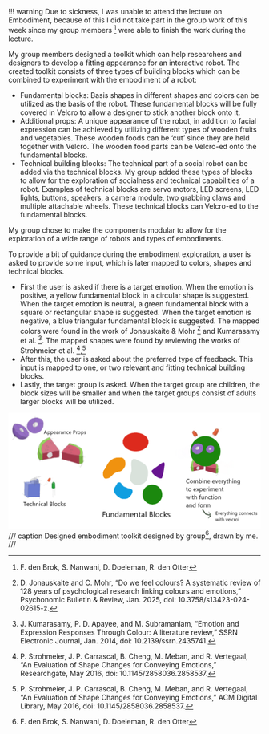 !!! warning
    Due to sickness, I was unable to attend the lecture on Embodiment, because of this I did not take part in the group work of this week since my group members [^1] were able to finish the work during the lecture. 

My group members designed a toolkit which can help researchers and designers to develop a fitting appearance for an interactive robot. The created toolkit consists of three types of building blocks which can be combined to experiment with the embodiment of a robot:

-	Fundamental blocks: Basis shapes in different shapes and colors can be utilized as the basis of the robot. These fundamental blocks will be fully covered in Velcro to allow a designer to stick another block onto it. 
-	Additional props: A unique appearance of the robot, in addition to facial expression can be achieved by utilizing different types of wooden fruits and vegetables. These wooden foods can be ‘cut’ since they are held together with Velcro. The wooden food parts can be Velcro-ed onto the fundamental blocks.
-	Technical building blocks: The technical part of a social robot can be added via the technical blocks. My group added these types of blocks to allow for the exploration of socialness and technical capabilities of a robot. Examples of technical blocks are servo motors, LED screens, LED lights, buttons, speakers, a camera module, two grabbing claws and multiple attachable wheels. These technical blocks can Velcro-ed to the fundamental blocks. 

 My group chose to make the components modular to allow for the exploration of a wide range of robots and types of embodiments. 

To provide a bit of guidance during the embodiment exploration, a user is asked to provide some input, which is later mapped to colors, shapes and technical blocks. 

-	First the user is asked if there is a target emotion. When the emotion is positive, a yellow fundamental block in a circular shape is suggested. When the target emotion is neutral, a green fundamental block with a square or rectangular shape is suggested. When the target emotion is negative, a blue triangular fundamental block is suggested. The mapped colors were found in the work of Jonauskaite & Mohr [^2] and Kumarasamy et al. [^3]. The mapped shapes were found by reviewing the works of Strohmeier et al. [^4],[^5]
-	After this, the user is asked about the preferred type of feedback. This input is mapped to one, or two relevant and fitting technical building blocks. 
-	Lastly, the target group is asked. When the target group are children, the block sizes will be smaller and when the target groups consist of adults larger blocks will be utilized. 

[^1]: F. den Brok, S. Nanwani, D. Doeleman, R. den Otter

[^2]: D. Jonauskaite and C. Mohr, “Do we feel colours? A systematic review of 128 years of psychological research linking colours and emotions,” Psychonomic Bulletin & Review, Jan. 2025, doi: 10.3758/s13423-024-02615-z.

[^3]: J. Kumarasamy, P. D. Apayee, and M. Subramaniam, “Emotion and Expression Responses Through Colour: A literature review,” SSRN Electronic Journal, Jan. 2014, doi: 10.2139/ssrn.2435741.

[^4]: P. Strohmeier, J. P. Carrascal, B. Cheng, M. Meban, and R. Vertegaal, “An Evaluation of Shape Changes for Conveying Emotions,” Researchgate, May 2016, doi: 10.1145/2858036.2858537.

[^5]: P. Strohmeier, J. P. Carrascal, B. Cheng, M. Meban, and R. Vertegaal, “An Evaluation of Shape Changes for Conveying Emotions,” ACM Digital Library, May 2016, doi: 10.1145/2858036.2858537.


![Blocks](images/project_image.png)
/// caption
Designed embodiment toolkit designed by group[^1], drawn by me.
/// 


